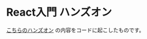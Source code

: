 # React入門 ハンズオン

[こちらのハンズオン](https://www.notion.so/React-defef1f533974500b9c820534ce793ea) の内容をコードに起こしたものです。

